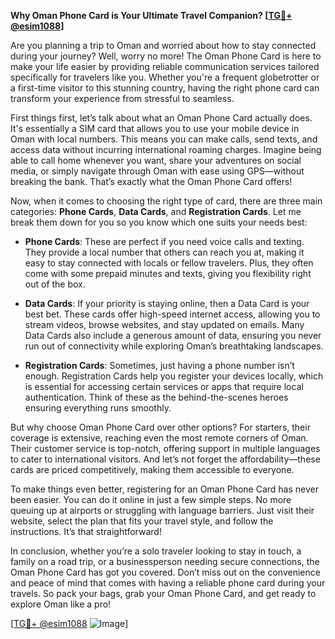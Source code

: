 **Why Oman Phone Card is Your Ultimate Travel Companion? [[TG💪+ @esim1088](https://t.me/s/esim1088)]**

Are you planning a trip to Oman and worried about how to stay connected during your journey? Well, worry no more! The Oman Phone Card is here to make your life easier by providing reliable communication services tailored specifically for travelers like you. Whether you're a frequent globetrotter or a first-time visitor to this stunning country, having the right phone card can transform your experience from stressful to seamless.

First things first, let’s talk about what an Oman Phone Card actually does. It's essentially a SIM card that allows you to use your mobile device in Oman with local numbers. This means you can make calls, send texts, and access data without incurring international roaming charges. Imagine being able to call home whenever you want, share your adventures on social media, or simply navigate through Oman with ease using GPS—without breaking the bank. That’s exactly what the Oman Phone Card offers!

Now, when it comes to choosing the right type of card, there are three main categories: **Phone Cards**, **Data Cards**, and **Registration Cards**. Let me break them down for you so you know which one suits your needs best:

- **Phone Cards**: These are perfect if you need voice calls and texting. They provide a local number that others can reach you at, making it easy to stay connected with locals or fellow travelers. Plus, they often come with some prepaid minutes and texts, giving you flexibility right out of the box.

- **Data Cards**: If your priority is staying online, then a Data Card is your best bet. These cards offer high-speed internet access, allowing you to stream videos, browse websites, and stay updated on emails. Many Data Cards also include a generous amount of data, ensuring you never run out of connectivity while exploring Oman’s breathtaking landscapes.

- **Registration Cards**: Sometimes, just having a phone number isn’t enough. Registration Cards help you register your devices locally, which is essential for accessing certain services or apps that require local authentication. Think of these as the behind-the-scenes heroes ensuring everything runs smoothly.

But why choose Oman Phone Card over other options? For starters, their coverage is extensive, reaching even the most remote corners of Oman. Their customer service is top-notch, offering support in multiple languages to cater to international visitors. And let’s not forget the affordability—these cards are priced competitively, making them accessible to everyone.

To make things even better, registering for an Oman Phone Card has never been easier. You can do it online in just a few simple steps. No more queuing up at airports or struggling with language barriers. Just visit their website, select the plan that fits your travel style, and follow the instructions. It’s that straightforward!

In conclusion, whether you’re a solo traveler looking to stay in touch, a family on a road trip, or a businessperson needing secure connections, the Oman Phone Card has got you covered. Don’t miss out on the convenience and peace of mind that comes with having a reliable phone card during your travels. So pack your bags, grab your Oman Phone Card, and get ready to explore Oman like a pro!

[[TG💪+ @esim1088](https://t.me/s/esim1088) ![Image](https://i.postimg.cc/Y0z9fWf4/image.png)]